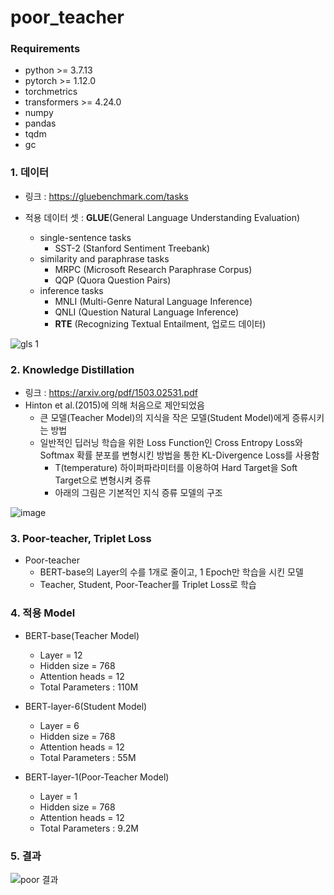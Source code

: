 # poor_teacher

### Requirements
* python >= 3.7.13
* pytorch >= 1.12.0
* torchmetrics
* transformers >= 4.24.0
* numpy
* pandas
* tqdm
* gc

### 1. 데이터
* 링크 : https://gluebenchmark.com/tasks
* 적용 데이터 셋 : **GLUE**(General Language Understanding Evaluation)

  * single-sentence tasks
    * SST-2 (Stanford Sentiment Treebank)
  * similarity and paraphrase tasks
    * MRPC (Microsoft Research Paraphrase Corpus)
    * QQP (Quora Question Pairs)
  * inference tasks
    * MNLI (Multi-Genre Natural Language Inference)
    * QNLI (Question Natural Language Inference)
    * **RTE** (Recognizing Textual Entailment, 업로드 데이터)

![gls 1](https://user-images.githubusercontent.com/100681144/231469975-65868513-12eb-4438-9257-240442c18af5.PNG)

### 2. Knowledge Distillation
* 링크 : https://arxiv.org/pdf/1503.02531.pdf
* Hinton et al.(2015)에 의해 처음으로 제안되었음
    * 큰 모델(Teacher Model)의 지식을 작은 모델(Student Model)에게 증류시키는 방법
    * 일반적인 딥러닝 학습을 위한 Loss Function인 Cross Entropy Loss와 Softmax 확률 분포를 변형시킨 방법을 통한 KL-Divergence Loss를 사용함
        * T(temperature) 하이퍼파라미터를 이용하여 Hard Target을 Soft Target으로 변형시켜 증류
        * 아래의 그림은 기본적인 지식 증류 모델의 구조

![image](https://user-images.githubusercontent.com/100681144/232202734-b324de71-c16e-472b-b8e6-5419a5812a26.png)

### 3. Poor-teacher, Triplet Loss
* Poor-teacher
  * BERT-base의 Layer의 수를 1개로 줄이고, 1 Epoch만 학습을 시킨 모델
  * Teacher, Student, Poor-Teacher를 Triplet Loss로 학습

### 4. 적용 Model
* BERT-base(Teacher Model)
  * Layer = 12
  * Hidden size = 768
  * Attention heads = 12
  * Total Parameters : 110M

* BERT-layer-6(Student Model)
  * Layer = 6
  * Hidden size = 768
  * Attention heads = 12
  * Total Parameters : 55M
  
* BERT-layer-1(Poor-Teacher Model)
  * Layer = 1
  * Hidden size = 768
  * Attention heads = 12
  * Total Parameters : 9.2M
  
### 5. 결과

![poor 결과](https://user-images.githubusercontent.com/100681144/232205651-f55d2d90-1e58-4c0d-b702-ae3c3c9a0298.PNG)

